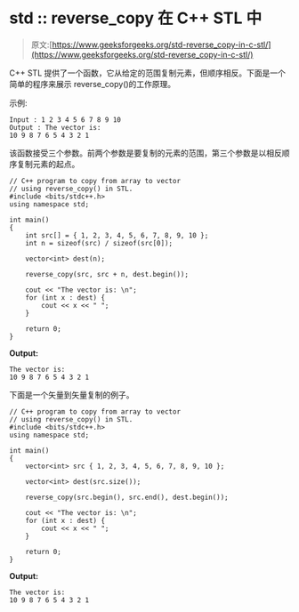 # std :: reverse_copy 在 C++ STL 中

> 原文:[https://www.geeksforgeeks.org/std-reverse_copy-in-c-stl/](https://www.geeksforgeeks.org/std-reverse_copy-in-c-stl/)

C++ STL 提供了一个函数，它从给定的范围复制元素，但顺序相反。下面是一个简单的程序来展示 reverse_copy()的工作原理。

示例:

```
Input : 1 2 3 4 5 6 7 8 9 10
Output : The vector is: 
10 9 8 7 6 5 4 3 2 1

```

该函数接受三个参数。前两个参数是要复制的元素的范围，第三个参数是以相反顺序复制元素的起点。

```
// C++ program to copy from array to vector
// using reverse_copy() in STL.
#include <bits/stdc++.h>
using namespace std;

int main()
{
    int src[] = { 1, 2, 3, 4, 5, 6, 7, 8, 9, 10 };
    int n = sizeof(src) / sizeof(src[0]);

    vector<int> dest(n);

    reverse_copy(src, src + n, dest.begin());

    cout << "The vector is: \n";
    for (int x : dest) {
        cout << x << " ";
    }

    return 0;
}
```

**Output:**

```
The vector is: 
10 9 8 7 6 5 4 3 2 1

```

下面是一个矢量到矢量复制的例子。

```
// C++ program to copy from array to vector
// using reverse_copy() in STL.
#include <bits/stdc++.h>
using namespace std;

int main()
{
    vector<int> src { 1, 2, 3, 4, 5, 6, 7, 8, 9, 10 };

    vector<int> dest(src.size());

    reverse_copy(src.begin(), src.end(), dest.begin());

    cout << "The vector is: \n";
    for (int x : dest) {
        cout << x << " ";
    }

    return 0;
}
```

**Output:**

```
The vector is: 
10 9 8 7 6 5 4 3 2 1

```